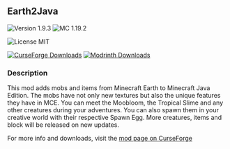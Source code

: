 ## Earth2Java

![Version 1.9.3](https://img.shields.io/badge/Version-1.9.3-brightgreen)
![MC 1.19.2](https://img.shields.io/badge/MC-1.19.2-blue)

![License MIT](https://img.shields.io/badge/License-MIT-blue)

[![CurseForge Downloads](https://img.shields.io/badge/CurseForge-2.3M%20Downloads-f16436?logo=curseforge)](https://www.curseforge.com/minecraft/mc-mods/earth2java-fabric)
[![Modrinth Downloads](https://img.shields.io/badge/dynamic/json?color=1bd96a&label=Modrinth&query=downloads&suffix=%20Downloads&url=https://api.modrinth.com/v2/project/D2Q91keW)](https://modrinth.com/mod/earth2java)
### Description
This mod adds mobs and items from Minecraft Earth to Minecraft Java Edition. The mobs have not only new textures but also the unique features they have in MCE. You can meet the Moobloom, the Tropical Slime and any other creatures during your adventures. You can also spawn them in your creative world with their respective Spawn Egg.
More creatures, items and block will be released on new updates.

For more info and downloads, visit the [mod page on CurseForge](https://www.curseforge.com/minecraft/mc-mods/earth2java-fabric)
